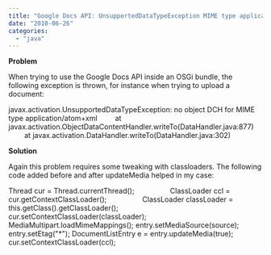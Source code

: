 ```yaml
---
title: "Google Docs API: UnsupportedDataTypeException MIME type application/atom+xml"
date: "2010-06-26"
categories: 
  - "java"
---
```


**Problem**

When trying to use the Google Docs API inside an OSGi bundle, the following exception is thrown, for instance when trying to upload a document:

javax.activation.UnsupportedDataTypeException: no object DCH for MIME type application/atom+xml         at javax.activation.ObjectDataContentHandler.writeTo(DataHandler.java:877)         at javax.activation.DataHandler.writeTo(DataHandler.java:302)

**Solution**

Again this problem requires some tweaking with classloaders. The following code added before and after updateMedia helped in my case:

Thread cur = Thread.currentThread();                  ClassLoader ccl = cur.getContextClassLoader();                  ClassLoader classLoader = this.getClass().getClassLoader();                  cur.setContextClassLoader(classLoader); MediaMultipart.loadMimeMappings(); entry.setMediaSource(source); entry.setEtag("\*"); DocumentListEntry e = entry.updateMedia(true); cur.setContextClassLoader(ccl);
